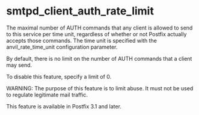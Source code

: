 # smtpd_client_auth_rate_limit 


The maximal number of AUTH commands that any client is allowed to
send to this service per time unit, regardless of whether or not
Postfix actually accepts those commands.  The time unit is specified
with the anvil_rate_time_unit configuration parameter.



By default, there is no limit on the number of AUTH commands that a
client may send.



To disable this feature, specify a limit of 0.



WARNING: The purpose of this feature is to limit abuse. It must
not be used to regulate legitimate mail traffic.



This feature is available in Postfix 3.1 and later.




